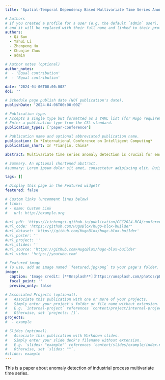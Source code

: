 ```yaml
---
title: 'Spatial-Temporal Dependency Based Multivariate Time Series Anomaly Detection for Industrial Processes'

# Authors
# If you created a profile for a user (e.g. the default `admin` user), write the username (folder name) here
# and it will be replaced with their full name and linked to their profile.
authors:
  - Qi Sun
  - Yahui Li
  - Zhenpeng Hu
  - Chunjie Zhou
  - admin

# Author notes (optional)
author_notes:
#  - 'Equal contribution'
#  - 'Equal contribution'

date: '2024-04-06T00:00:00Z'
doi: ''

# Schedule page publish date (NOT publication's date).
publishDate: '2024-04-06T00:00:00Z'

# Publication type.
# Accepts a single type but formatted as a YAML list (for Hugo requirements).
# Enter a publication type from the CSL standard.
publication_types: ['paper-conference']

# Publication name and optional abbreviated publication name.
publication: In *International Conference on Intelligent Computing*
publication_short: In *Tianjin, China*

abstract: Multivariate time series anomaly detection is crucial for ensuring equipment and systems’ safe operation in the industrial process. However, detecting anomalies in multivariate time series is challenging due to the complex temporal and spatial dependencies among variables. To address this issue, we propose a multi-task variational autoencoder for multivariate time series anomaly detection. Structurally, it combines multi-task learning with a variational autoencoder structure to obtain a robust representation of time series with noise. In detail, graph attention networks and selective state space models are utilized to capture spatial and temporal dependencies effectively. Experimental results show that the proposed model outperforms six baselines on three datasets, including an anomaly detection dataset of the catalytic cracking process, achieving F1 scores of 0.9389, 0.8151, and 0.9524. In addition, anomaly scores and a causal graph of variables can provide a highly interpretable analysis of results to assist on-site safety managers in timely handling anomalies.

# Summary. An optional shortened abstract.
#summary: Lorem ipsum dolor sit amet, consectetur adipiscing elit. Duis posuere tellus ac convallis placerat. Proin tincidunt magna sed ex sollicitudin condimentum.

tags: []

# Display this page in the Featured widget?
featured: false

# Custom links (uncomment lines below)
# links:
# - name: Custom Link
#   url: http://example.org

#url_pdf: 'https://cichengzi.github.io/publication/CCC2024-RCA/conference-paper.pdf'
#url_code: 'https://github.com/HugoBlox/hugo-blox-builder'
#url_dataset: 'https://github.com/HugoBlox/hugo-blox-builder'
#url_poster: ''
#url_project: ''
#url_slides: ''
#url_source: 'https://github.com/HugoBlox/hugo-blox-builder'
#url_video: 'https://youtube.com'

# Featured image
# To use, add an image named `featured.jpg/png` to your page's folder.
image:
  caption: 'Image credit: [**Unsplash**](https://unsplash.com/photos/pLCdAaMFLTE)'
  focal_point: ''
  preview_only: false

# Associated Projects (optional).
#   Associate this publication with one or more of your projects.
#   Simply enter your project's folder or file name without extension.
#   E.g. `internal-project` references `content/project/internal-project/index.md`.
#   Otherwise, set `projects: []`.
projects:
#  - example

# Slides (optional).
#   Associate this publication with Markdown slides.
#   Simply enter your slide deck's filename without extension.
#   E.g. `slides: "example"` references `content/slides/example/index.md`.
#   Otherwise, set `slides: ""`.
#slides: example
---
```


This is a paper about anomaly detection of industrial process multivariate time series.

